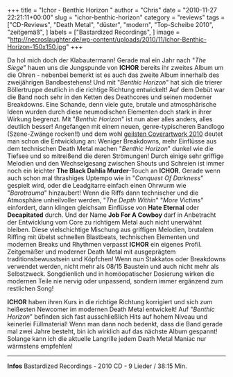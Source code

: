 +++
title = "Ichor - Benthic Horizon "
author = "Chris"
date = "2010-11-27 22:21:11+00:00"
slug = "ichor-benthic-horizon"
category = "reviews"
tags = ["CD-Reviews", "Death Metal", "düster", "modern", "Top-Scheibe 2010", "zeitgemäß", ]
labels = ["Bastardized Recordings", ]
image = "http://necroslaughter.de/wp-content/uploads/2010/11/Ichor-Benthic-Horizon-150x150.jpg"
+++

Da hol mich doch der Klabautermann! Gerade mal ein Jahr nach "_The Siege_" hauen uns die Jungspunde von **ICHOR** bereits ihr zweites Album um die Ohren - nebenbei bemerkt ist es auch das zweite Album innerhalb des zweijährigen Bandbestehens! Und mit "_Benthic Horizon_" hat sich die trierer Böllertruppe deutlich in die richtige Richtung entwickelt! Auf dem Debüt war die Band noch sehr in den Ketten des Deathcores und seinen moderner Breakdowns. Eine Schande, denn viele gute, brutale und atmosphärische Ideen wurden durch diese neumodischen Elementen doch stark in ihrer Wirkung begrenzt.
Mit "_Benthic Horizon_" ist nun aber alles anders, alles deutlich besser! Angefangen mit einem neuen, genre-typischeren Bandlogo (Szene-Zwänge rocken!!) und dem wohl <a href="http://necroslaughter.de/wp-content/uploads/2010/11/Ichor-Benthic-Horizon.jpg">geilsten Coverartwork 2010</a> deutet man schon die Entwicklung an: Weniger Breakdowns, mehr Einflüsse aus dem technischen Death Metal machen "_Benthic Horizon_" dunkel wie die Tiefsee und so mitreißend die deren Strömungen! Durch einige sehr griffige Melodien und den Wechselgesang zwischen Shouts und Schreien ist immer noch ein leichter **The Black Dahlia Murder**-Touch an **ICHOR**. Gerade wenn auch schon mal thrashiges Uptempo wie in "_Conquest Of Darkness_" gespielt wird, oder die Leadgitarre einfach einen Ohrwurm wie "_Barotrauma_" hinzaubert!
Wenn die Riffs dann technischer und die Atmosphäre unheilvoller werden, "_The Depth Within_" "_More Victims_" einfordert, dann klingen gleichsam Einflüsse von **Hate Eternal** oder **Decapitated** durch. Und der Name **Job For A Cowboy** darf in Anbetracht der Entwicklung vom Core zu richtigem Metal auch nicht unerwähnt bleiben.
Diese vielschichtige Mischung aus griffigen Melodien, brutalem Riffing mit übelst schnellen Blastbeats, technischen Elementen und modernen Breaks und Rhythmen verpasst **ICHOR** ein eigenes Profil. Zeitgemäßer und moderner Death Metal mit ausgeprägtem traditionsbewusstsein und Köpfchen! Wenn nun Stakkatos oder Breakdowns verwendet werden, nicht mehr als 08/15 Baustein und auch nicht mehr als Selbstzweck. Songdienlich und in homöopatischer Dosierung wirken die modernen Teile nie nervig oder unpassend, sondern immer ergänzend zum restlichen Song!

**ICHOR** haben ihren Kurs in die richtige Richtung korrigiert und sich zum heißesten Newcomer im modernen Death Metal entwickelt! Auf "_Benthic Horizon_" befinden sich fast ausschließlich Hits auf hohem Niveau und keinerlei Füllmaterial! Wenn man dann noch bedenkt, dass die Band gerade mal zwei Jahre besteht, bin ich wirklich auf das nächste Album gespannt! Solange kann ich die aktuelle Langrille jedem Death Metal Maniac nur wärmstens empfehlen!





---
**Infos**
Bastardized Recordings - 2010
CD - 9 Lieder / 38:15 Min.
